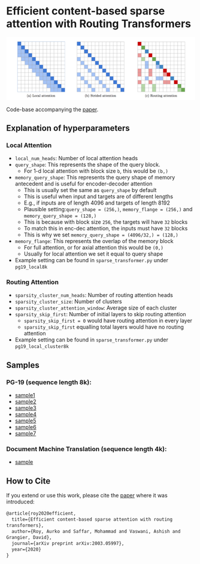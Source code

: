 # Efficient content-based sparse attention with Routing Transformers

<img src = "image/routing_attention.png" alt="Routing attention">

Code-base accompanying the [paper](https://arxiv.org/abs/2003.05997).

## Explanation of hyperparameters

### Local Attention

*   `local_num_heads`: Number of local attention heads
*   `query_shape`: This represents the shape of the query block.
    *   For 1-d local attention with block size `b`, this would be `(b,)`
*   `memory_query_shape`: This represents the query shape of memory antecedent
    and is useful for encoder-decoder attention
    * This is usually set the same as `query_shape` by default
    * This is useful when input and targets are of different lengths
    * E.g., if inputs are of length 4096 and targets of length 8192
    * Plausible setting:`query_shape = (256,)`, `memory_flange = (256,)` and
      `memory_query_shape = (128,)`
    * This is because with block size `256`, the targets will have `32` blocks
    * To match this in enc-dec attention, the inputs must have `32` blocks
    * This is why we set `memory_query_shape = (4096/32,) = (128,)`
*   `memory_flange`: This represents the overlap of the memory block
    *   For full attention, or for axial attention this would be `(0,)`
    *   Usually for local attention we set it equal to query shape
*   Example setting can be found in `sparse_transformer.py` under `pg19_local8k`

### Routing Attention

*   `sparsity_cluster_num_heads`: Number of routing attention heads
*   `sparsity_cluster_size`: Number of clusters
*   `sparsity_cluster_attention_window`: Average size of each cluster
*   `sparsity_skip_first`: Number of initial layers to skip routing attention
    *   `sparsity_skip_first = 0` would have routing attention in every layer
    *   `sparsity_skip_first` equalling total layers would have no routing
        attention
*   Example setting can be found in `sparse_transformer.py` under
    `pg19_local_cluster8k`

## Samples

### PG-19 (sequence length 8k):

- [sample1](https://docs.google.com/document/d/1YE6644MprOr1vJkY0lJPeYswJQxncBmD_O12LQAMxIA/edit?usp=sharing)
- [sample2](https://docs.google.com/document/d/1UwCYAbIMHOXe07X5ELMwTPa90rqrZCGiJML4jywc0yY/edit?usp=sharing)
- [sample3](https://docs.google.com/document/d/1dC2zNExumaaxTu7BiClo88bZ0JKJMAJolJQDkcOHT70/edit?usp=sharing)
- [sample4](https://docs.google.com/document/d/1zoYG-x_1ElNZc6TatHfGgasNKAuOEqtaBI91ygfb2jA/edit?usp=sharing)
- [sample5](https://docs.google.com/document/d/1XvwY8jFUGGEw3S2HzNx7gBg-9nzSRWHtQVNQAyTVuAU/edit?usp=sharing)
- [sample6](https://docs.google.com/document/d/1RZrOI8e7n7czgA_a7Mt34ePymUFwyjEYrjohZ8aoBoc/edit?usp=sharing)
- [sample7](https://docs.google.com/document/d/1WfSqLCAEd8W3_s3dpaLPH3JwCG3ucBiK_JsoG8q0K3U/edit?usp=sharing)

### Document Machine Translation (sequence length 4k):

-   [sample](https://docs.google.com/document/d/1wqKAyHx7IzJIS0nH9zFYM6KxkjR1qlnYjaECUI9YmmY/edit?usp=sharing)

## How to Cite

If you extend or use this work, please cite the
[paper](https://arxiv.org/abs/2003.05997) where it was introduced:

```
@article{roy2020efficient,
  title={Efficient content-based sparse attention with routing transformers},
  author={Roy, Aurko and Saffar, Mohammad and Vaswani, Ashish and Grangier, David},
  journal={arXiv preprint arXiv:2003.05997},
  year={2020}
}
```
